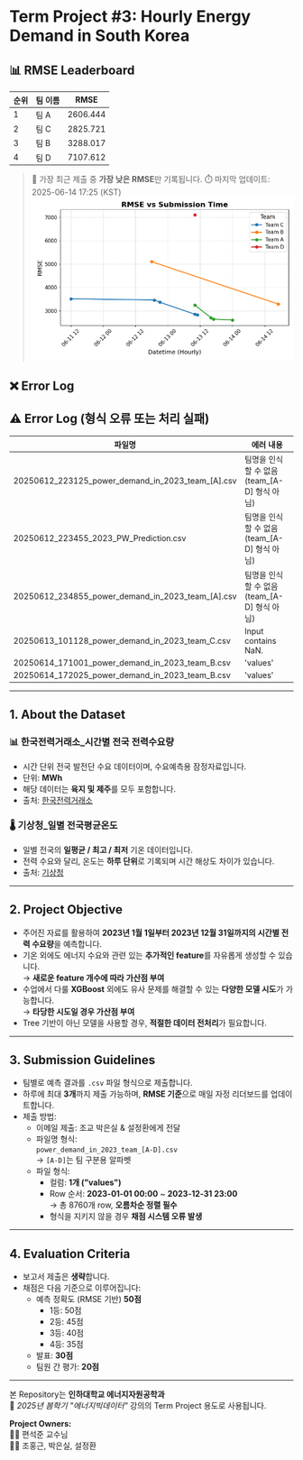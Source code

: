 # Term Project #3: Hourly Energy Demand in South Korea
## 📊 RMSE Leaderboard

| 순위 | 팀 이름 |   RMSE   |
|------|--------|----------|
| 1    | 팀 A    | 2606.444 |
| 2    | 팀 C    | 2825.721 |
| 3    | 팀 B    | 3288.017 |
| 4    | 팀 D    | 7107.612 |

> 🔁 가장 최근 제출 중 **가장 낮은 RMSE**만 기록됩니다.
> ⏱️ 마지막 업데이트: 2025-06-14 17:25 (KST)
![RMSE Submission Graph](rmse_submission.png)

## ❌ Error Log


## ⚠️ Error Log (형식 오류 또는 처리 실패)
| 파일명 | 에러 내용 |
|--------|------------|
| 20250612_223125_power_demand_in_2023_team_[A].csv | 팀명을 인식할 수 없음 (team_[A-D] 형식 아님) |
| 20250612_223455_2023_PW_Prediction.csv | 팀명을 인식할 수 없음 (team_[A-D] 형식 아님) |
| 20250612_234855_power_demand_in_2023_team_[A].csv | 팀명을 인식할 수 없음 (team_[A-D] 형식 아님) |
| 20250613_101128_power_demand_in_2023_team_C.csv | Input contains NaN. |
| 20250614_171001_power_demand_in_2023_team_B.csv | 'values' |
| 20250614_172025_power_demand_in_2023_team_B.csv | 'values' |



---
## 1. About the Dataset

### 📊 한국전력거래소_시간별 전국 전력수요량
- 시간 단위 전국 발전단 수요 데이터이며, 수요예측용 잠정자료입니다.  
- 단위: **MWh**  
- 해당 데이터는 **육지 및 제주**를 모두 포함합니다.  
- 출처: [한국전력거래소](https://www.data.go.kr/data/15065266/fileData.do#layer_data_infomation)

### 🌡️ 기상청_일별 전국평균온도
- 일별 전국의 **일평균 / 최고 / 최저** 기온 데이터입니다.  
- 전력 수요와 달리, 온도는 **하루 단위**로 기록되며 시간 해상도 차이가 있습니다.  
- 출처: [기상청](https://data.kma.go.kr/stcs/grnd/grndTaList.do)

---

## 2. Project Objective

- 주어진 자료를 활용하여 **2023년 1월 1일부터 2023년 12월 31일까지의 시간별 전력 수요량**을 예측합니다.
- 기온 외에도 에너지 수요와 관련 있는 **추가적인 feature**를 자유롭게 생성할 수 있습니다.  
  → **새로운 feature 개수에 따라 가산점 부여**
- 수업에서 다룰 **XGBoost** 외에도 유사 문제를 해결할 수 있는 **다양한 모델 시도**가 가능합니다.  
  → **타당한 시도일 경우 가산점 부여**
- Tree 기반이 아닌 모델을 사용할 경우, **적절한 데이터 전처리**가 필요합니다.

---

## 3. Submission Guidelines

- 팀별로 예측 결과를 `.csv` 파일 형식으로 제출합니다.  
- 하루에 최대 **3개**까지 제출 가능하며, **RMSE 기준**으로 매일 자정 리더보드를 업데이트합니다.
- 제출 방법:
  - 이메일 제출: 조교 박은실 & 설정환에게 전달
  - 파일명 형식:  
    `power_demand_in_2023_team_[A-D].csv`  
    → `[A-D]`는 팀 구분용 알파벳
  - 파일 형식:
    - 컬럼: **1개 ("values")**
    - Row 순서: **2023-01-01 00:00** ~ **2023-12-31 23:00**  
      → 총 8760개 row, **오름차순 정렬 필수**
    - 형식을 지키지 않을 경우 **채점 시스템 오류 발생**

---

## 4. Evaluation Criteria

- 보고서 제출은 **생략**합니다.
- 채점은 다음 기준으로 이루어집니다:
  - 예측 정확도 (RMSE 기반) **50점**  
    - 1등: 50점  
    - 2등: 45점  
    - 3등: 40점  
    - 4등: 35점
  - 발표: **30점**
  - 팀원 간 평가: **20점**

---

본 Repository는 **인하대학교 에너지자원공학과**  
📘 *2025년 봄학기 "에너지빅데이터"* 강의의 Term Project 용도로 사용됩니다.

**Project Owners:**  
👨‍🏫 편석준 교수님  
👨‍💻 조홍근, 박은실, 설정환